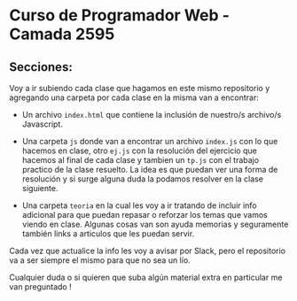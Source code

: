 # Curso de Programador Web - Camada 2595

## Secciones:

Voy a ir subiendo cada clase que hagamos en este mismo repositorio y agregando una carpeta por cada clase en la misma van a encontrar:

- Un archivo `index.html` que contiene la inclusión de nuestro/s archivo/s Javascript.

- Una carpeta `js` donde van a encontrar un archivo `index.js` con lo que hacemos en clase, otro `ej.js` con la resolución del ejercicio que hacemos al final de cada clase y tambien un `tp.js` con el trabajo practico de la clase resuelto. La idea es que puedan ver una forma de resolución y si surge alguna duda la podamos resolver en la clase siguiente.

- Una carpeta `teoria` en la cual les voy a ir tratando de incluir info adicional para que puedan repasar o reforzar los temas que vamos viendo en clase. Algunas cosas van son ayuda memorias y seguramente también links a articulos que les puedan servir.

Cada vez que actualice la info les voy a avisar por Slack, pero el repositorio va a ser siempre el mismo para que no sea un lío.

Cualquier duda o si quieren que suba algún material extra en particular me van preguntado !